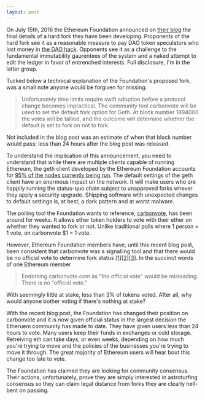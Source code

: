 ```yaml
---
layout: post
---
```


On July 15th, 2016 the Ethereum Foundation announced on [their blog](https://blog.ethereum.org/2016/07/15/to-fork-or-not-to-fork/) the final details of a hard fork they have been developing. Proponents of the hard fork see it as a reasonable measure to pay DAO token speculators who lost money in [the DAO hack](http://www.bloomberg.com/news/articles/2016-06-23/a-50-million-heist-unleashes-high-stakes-showdown-in-blockchain). Opponents see it as a challenge to the fundamental immutability gaurentees of the system and a naked attempt to edit the ledger in favor of entrenched interests. Full disclosure, I'm in the latter group.

Tucked below a technical explanation of the Foundation's proposed fork, was a small note anyone would be forgiven for missing.

> Unfortunately time limits require swift adoption before a protocol change becomes impractical. The community tool carbonvote will be used to set the default fork option for Geth. At block number 1894000 the votes will be tallied, and the outcome will determine whether the default is set to fork on not to fork.

Not included in the blog post was an estimate of when that block number would pass: less than 24 hours after the blog post was released.

To understand the implication of this announcement, you need to understand that while there are multiple clients capable of running Ethereum, the geth client developed by the Ethereum Foundation accounts for [95% of the nodes currently being run](http://ethernodes.org/network/1). The default settings of the geth client have an enormous impact on the network. It will make users who are happily running the status-quo chain subject to unapproved forks whever they apply a security upgrade. Shipping software with unexpected changes to default settings is, at best, a dark pattern and at worst malware.

The polling tool the Foundation wants to reference, [carbonvote](http://carbonvote.com/), has been around for weeks. It allows ether token holders to vote with their ether on whether they wanted to fork or not. Unlike traditional polls where 1 person = 1 vote, on carbonvote $1 = 1 vote.

However, Ethereum Foundation members have, until this recent blog post, been consistent that carbonvote was a signalling tool and that there would be no official vote to determine fork status [[1]](https://www.reddit.com/r/ethereum/comments/4s0rz6/a_vote_that_nobody_knows_about_is_not_a_vote/d55oc14)[[2]](https://www.reddit.com/r/ethereum/comments/4ro2p9/options_in_the_hard_fork_slockit_blog/d52pgpn)[[3]](https://www.reddit.com/r/ethereum/comments/4s0rz6/a_vote_that_nobody_knows_about_is_not_a_vote/d55nye3). In the succinct words of one Ethereum member

> Endorsing carbonvote.com as "the official vote" would be misleading. There is no "official vote."

With seemingly little at stake, less than 3% of tokens voted. After all, why would anyone bother voting if there's nothing at stake?

With the recent blog post, the Foundation has changed their position on carbonvote and it is now given official status in the largest decision the Etheruem community has made to date. They have given users less than 24 hours to vote. Many users keep their funds in exchanges or cold storage. Retreiving eth can take days, or even weeks, depending on how much you're trying to move and the policies of the businesses you're trying to move it through. The great majority of Ethereum users will hear bout this change too late to vote.

The Foundation has claimed they are looking for community consensus. Their actions, unfortunately, prove they are simply interested in astroturfing consensus so they can claim legal distance from forks they are clearly hell-bent on passing.